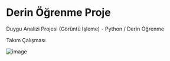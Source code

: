 # Derin Öğrenme Proje
 Duygu Analizi Projesi (Görüntü İşleme) - Python / Derin Öğrenme
 
 Takım Çalışması 

 ![image](https://github.com/user-attachments/assets/092929e9-2828-4bd6-8b20-730ae13a31e4)

